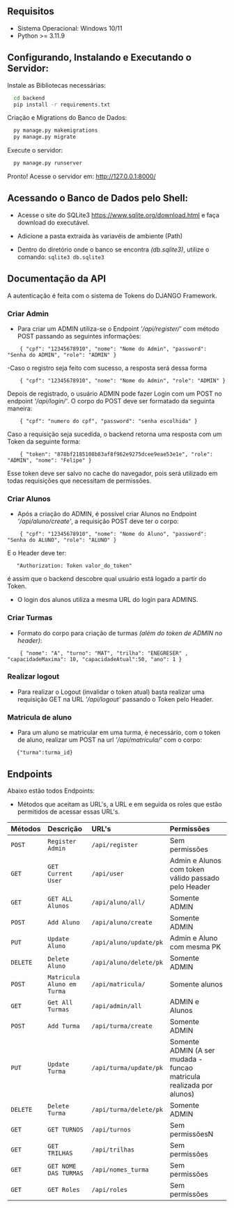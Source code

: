 ## Requisitos

- Sistema Operacional: Windows 10/11
- Python >= 3.11.9

## Configurando, Instalando e Executando o Servidor:

Instale as Bibliotecas necessárias:

```bash
  cd backend
  pip install -r requirements.txt
```

Criação e Migrations do Banco de Dados:

```bash
  py manage.py makemigrations
  py manage.py migrate
```

Execute o servidor:

```bash
  py manage.py runserver
```

Pronto! Acesse o servidor em: http://127.0.0.1:8000/

## Acessando o Banco de Dados pelo Shell:

- Acesse o site do SQLite3 https://www.sqlite.org/download.html e faça download do executável.

- Adicione a pasta extraida às variavéis de ambiente (Path)

- Dentro do diretório onde o banco se encontra _(db.sqlite3)_, utilize o comando: `sqlite3 db.sqlite3`

## Documentação da API

A autenticação é feita com o sistema de Tokens do DJANGO Framework.

### Criar Admin

- Para criar um ADMIN utiliza-se o Endpoint _'/api/register/'_ com método POST passando as seguintes informações:

```http
    { "cpf": "12345678910", "nome": "Nome do Admin", "password": "Senha do ADMIN", "role": "ADMIN" }
```

-Caso o registro seja feito com sucesso, a resposta será dessa forma

```http
    { "cpf": "12345678910", "nome": "Nome do Admin", "role": "ADMIN" }
```

Depois de registrado, o usuário ADMIN pode fazer Login com um POST no endpoint _'/api/login/'_. O corpo do POST deve ser formatado da seguinta maneira:

```http
    { "cpf": "numero do cpf", "password": "senha escolhida" }
```

Caso a requisição seja sucedida, o backend retorna uma resposta com um Token da seguinte forma:

```http
    { "token": "878bf2185108b83af8f962e9275dcee9eae53e1e", "role": "ADMIN", "nome": "Felipe" }
```

Esse token deve ser salvo no cache do navegador, pois será utilizado em todas requisições que necessitam de permissões.

### Criar Alunos

- Após a criação do ADMIN, é possível criar Alunos no Endpoint _'/api/aluno/create'_, a requisição POST deve ter o corpo:

```http
    { "cpf": "12345678910", "nome": "Nome do Aluno", "password": "Senha do ALUNO", "role": "ALUNO" }
```

E o Header deve ter:

```http
   "Authorization: Token valor_do_token"
```

é assim que o backend descobre qual usuário está logado a partir do Token.

- O login dos alunos utiliza a mesma URL do login para ADMINS.

### Criar Turmas

- Formato do corpo para criação de turmas _(além do token de ADMIN no header)_:

```http
    { "nome": "A", "turno": "MAT", "trilha": "ENEGRESER" , "capacidadeMaxima": 10, "capacidadeAtual":50, "ano": 1 }
```

### Realizar logout

- Para realizar o Logout (invalidar o token atual) basta realizar uma requisição GET na URL _'/api/logout'_ passando o Token pelo Header.

### Matricula de aluno

- Para um aluno se matricular em uma turma, é necessário, com o token de aluno, realizar um POST na url _'/api/matricula/'_ com o corpo:

```http
   {"turma":turma_id}
```

## Endpoints

Abaixo estão todos Endpoints:

- Métodos que aceitam as URL's, a URL e em seguida os roles que estão permitidos de acessar essas URL's.

| Métodos  | Descrição                  | URL's                  | Permissões                                                           |
| :------- | :------------------------- | :--------------------- | :------------------------------------------------------------------- |
| `POST`   | `Register Admin`           | `/api/register`        | Sem permissões                                                       |
| `GET`    | `GET Current User`         | `/api/user`            | Admin e Alunos com token válido passado pelo Header                  |
| `GET`    | `GET ALL Alunos`           | `/api/aluno/all/`      | Somente ADMIN                                                        |
| `POST`   | `Add Aluno`                | `/api/aluno/create`    | Somente ADMIN                                                        |
| `PUT`    | `Update Aluno`             | `/api/aluno/update/pk` | Admin e Aluno com mesma PK                                           |
| `DELETE` | `Delete Aluno`             | `/api/aluno/delete/pk` | Somente ADMIN                                                        |
| `POST`   | `Matricula Aluno em Turma` | `/api/matricula/`      | Somente alunos                                                       |
| `GET`    | `Get All Turmas`           | `/api/admin/all`       | ADMIN e Alunos                                                       |
| `POST`   | `Add Turma`                | `/api/turma/create`    | Somente ADMIN                                                        |
| `PUT`    | `Update Turma`             | `/api/turma/update/pk` | Somente ADMIN (A ser mudada - funcao matricula realizada por alunos) |
| `DELETE` | `Delete Turma`             | `/api/turma/delete/pk` | Somente ADMIN                                                        |
| `GET`    | `GET TURNOS`               | `/api/turnos`          | Sem permissõesN                                                      |
| `GET`    | `GET TRILHAS`              | `/api/trilhas`         | Sem permissões                                                       |
| `GET`    | `GET NOME DAS TURMAS`      | `/api/nomes_turma`     | Sem permissões                                                       |
| `GET`    | `GET Roles`                | `/api/roles`           | Sem permissões                                                       |
